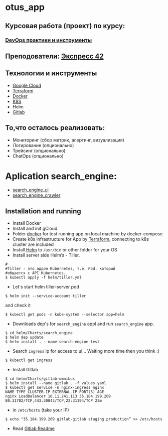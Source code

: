 # otus_app
## Курсовая работа (проект) по курсу:
### [DevOps практики и инструменты](https://otus.ru/lessons/devops-praktiki-i-instrumenty/)
## Преподователи: [Экспресс 42](https://express42.com/)

## Технологии и инструменты
- [Google Cloud](https://console.cloud.google.com)
- [Terraform](https://www.terraform.io/)
- [Docker](https://www.docker.com/)
- [K8S](https://kubernetes.io/)
- Helm
- [Gitlab](https://about.gitlab.com/)

## То,что осталось реализовать:
- Мониторинг (сбор метрик, алертинг, визуализация)
- Логирование (опционально)
- Трейсинг (опционально)
- ChatOps (опционально)

# Aplication search_engine:

- [search_engine_ui](docker/ui/search_engine_ui)
- [search_engine_crawler](docker/crawler/search_engine_crawler)


## Installation and running

- Install Docker
- Install and init gCloud
- Folder [docker](./docker) for test running app on local machine by docker-compose
- Create k8s infrastructure for App by [Terraform](./terraform), connecting to k8s cluster are included
- Install [Helm](https://github.com/kubernetes/helm/releases) to `/usr/bin` or other folder for your OS
- Install server side Helm’s - Tiller.
```
#
#Tiller - это аддон Kubernetes, т.е. Pod, который
#общается с API Kubernetes.
$ kubectl apply -f helm/tiller.yml
```
- Let's start helm tiller-server pod
```
$ helm init --service-account tiller
```
and check it
```
$ kubectl get pods -n kube-system --selector app=helm
```

- Downloads dep's for `search_engine` appl and run `search_engine` app.
```
$ cd helm/Charts/search_engine
$ helm dep update
$ helm install . --name search-engine-test
```
- Search `ingress` ip for access to ui... Waiting more time then you think :)
```
$ kubectl get ingress
```
- Install Gitlab
```
$ cd helm/Charts/gitlab-omnibus
$ helm install --name gitlab . -f values.yaml
$ kubectl get service -n nginx-ingress nginx
NAME TYPE CLUSTER-IP EXTERNAL-IP PORT(S) AGE
nginx LoadBalancer 10.11.241.113 35.184.199.209 80:31782/TCP,443:30043/TCP,22:31194/TCP 23m
```
-  in `/etc/hosts` (take your IP)
```
$ echo "35.184.199.209 gitlab-gitlab staging production” >> /etc/hosts
```
- Read [Gitlab Readme](./helm/Charts/gitlab-omnibus/Setting.md)